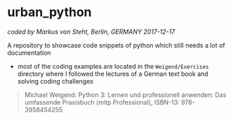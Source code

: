 # urban_python
*coded by Markus von Steht, Berlin, GERMANY 2017-12-17*

A repository to showcase code snippets of python which still needs a lot of documentation
- most of the coding examples are located in the `Weigend/Exercises` directory where I followed the lectures of a German text book and solving coding challenges
> Michael Weigend: Python 3: Lernen und professionell anwenden: Das umfassende Praxisbuch (mitp Professional), ISBN-13: 978-3958454255
